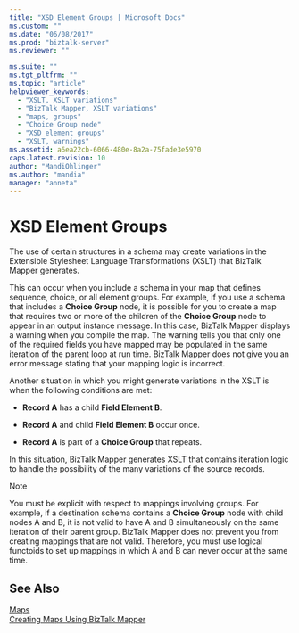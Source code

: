 ```yaml
---
title: "XSD Element Groups | Microsoft Docs"
ms.custom: ""
ms.date: "06/08/2017"
ms.prod: "biztalk-server"
ms.reviewer: ""

ms.suite: ""
ms.tgt_pltfrm: ""
ms.topic: "article"
helpviewer_keywords: 
  - "XSLT, XSLT variations"
  - "BizTalk Mapper, XSLT variations"
  - "maps, groups"
  - "Choice Group node"
  - "XSD element groups"
  - "XSLT, warnings"
ms.assetid: a6ea22cb-6066-480e-8a2a-75fade3e5970
caps.latest.revision: 10
author: "MandiOhlinger"
ms.author: "mandia"
manager: "anneta"
---
```

# XSD Element Groups
The use of certain structures in a schema may create variations in the Extensible Stylesheet Language Transformations (XSLT) that BizTalk Mapper generates.  
  
 This can occur when you include a schema in your map that defines sequence, choice, or all element groups. For example, if you use a schema that includes a **Choice Group** node, it is possible for you to create a map that requires two or more of the children of the **Choice Group** node to appear in an output instance message. In this case, BizTalk Mapper displays a warning when you compile the map. The warning tells you that only one of the required fields you have mapped may be populated in the same iteration of the parent loop at run time. BizTalk Mapper does not give you an error message stating that your mapping logic is incorrect.  
  
 Another situation in which you might generate variations in the XSLT is when the following conditions are met:  
  
-   **Record A** has a child **Field Element B**.  
  
-   **Record A** and child **Field Element B** occur once.  
  
-   **Record A** is part of a **Choice Group** that repeats.  
  
 In this situation, BizTalk Mapper generates XSLT that contains iteration logic to handle the possibility of the many variations of the source records.  
  
> [!NOTE]
>  You must be explicit with respect to mappings involving groups. For example, if a destination schema contains a **Choice Group** node with child nodes A and B, it is not valid to have A and B simultaneously on the same iteration of their parent group. BizTalk Mapper does not prevent you from creating mappings that are not valid. Therefore, you must use logical functoids to set up mappings in which A and B can never occur at the same time.  
  
## See Also  
 [Maps](../core/maps.md)   
 [Creating Maps Using BizTalk Mapper](../core/creating-maps-using-biztalk-mapper.md)